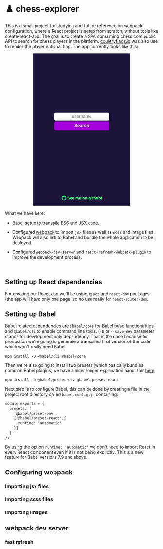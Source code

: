 # ♟️ chess-explorer

This is a small project for studying and future reference on webpack configuration, where a React project is setup from scratch, without tools like [create-react-app](https://create-react-app.dev). The goal is to create a SPA consuming [chess.com](chess.com) public API to search for chess players in the platform. [countryflags.io](countryflags.io) was also use to render the player national flag. The app currently looks like this:

 <p align="center">
  <img height="500" src="./src/resources/demo.gif">
</p>

What we have here:

 - [Babel](babeljs.io) setup to transpile ES6 and JSX code.

 - Configured [webpack](webpack.js.org) to import `jsx` files as well as `scss` and image files. Webpack will also link to Babel and bundle the whole application to be deployed.

 - Configured `webpack-dev-server` and `react-refresh-webpack-plugin` to improve the development process.

<br/>

## Setting up React dependencies

For creating our React app we'll be using `react` and `react-dom` packages (the app will have only one page, so no use really for `react-router-dom`.

## Setting up Babel

Babel related dependencies are `@babel/core` for Babel base functionalities and `@babel/cli` to enable command line tools. (`-D` or `--save-dev` parameter stands for development only dependency. That is the case because for production we're going to generate a transpiled final version of the code which won't really need Babel.

```
npm install -D @babel/cli @babel/core
```

Then we're also going to install two presets (which basically bundles common Babel plugins, we have a nicer longer explanation about this [here](https://blog.jakoblind.no/babel-preset-env/).

```
npm install -D @babel/preset-env @babel/preset-react
```

Next step is to configure Babel, this can be done by creating a file in the project root directory called `babel.config.js` containing:

```
module.exports = {
  presets: [
    '@babel/preset-env',
    ['@babel/preset-react',{
      runtime: 'automatic'
    }]
  ]
};
```

By using the option `runtime: 'automatic'` we don't need to import React in every React component even if it is not being explicitly. This is a new feature for Babel versions 7.9 and above.

## Configuring webpack


### Importing jsx files

### Importing scss files

### Importing images

## webpack dev server

### fast refresh
